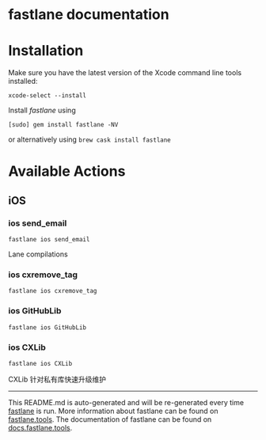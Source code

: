 fastlane documentation
================
# Installation

Make sure you have the latest version of the Xcode command line tools installed:

```
xcode-select --install
```

Install _fastlane_ using
```
[sudo] gem install fastlane -NV
```
or alternatively using `brew cask install fastlane`

# Available Actions
## iOS
### ios send_email
```
fastlane ios send_email
```
Lane compilations
### ios cxremove_tag
```
fastlane ios cxremove_tag
```

### ios GitHubLib
```
fastlane ios GitHubLib
```

### ios CXLib
```
fastlane ios CXLib
```
CXLib 针对私有库快速升级维护

----

This README.md is auto-generated and will be re-generated every time [fastlane](https://fastlane.tools) is run.
More information about fastlane can be found on [fastlane.tools](https://fastlane.tools).
The documentation of fastlane can be found on [docs.fastlane.tools](https://docs.fastlane.tools).
